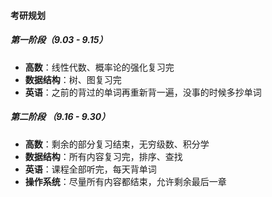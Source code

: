 #### 考研规划

##### 第一阶段（9.03 - 9.15）

- **高数**：线性代数、概率论的强化复习完
- **数据结构**：树、图复习完
- **英语**：之前的背过的单词再重新背一遍，没事的时候多抄单词

##### 第二阶段 （9.16 - 9.30）

- **高数**：剩余的部分复习结束，无穷级数、积分学
- **数据结构**：所有内容复习完，排序、查找
- **英语**：课程全部听完，每天背单词
- **操作系统**：尽量所有内容都结束，允许剩余最后一章